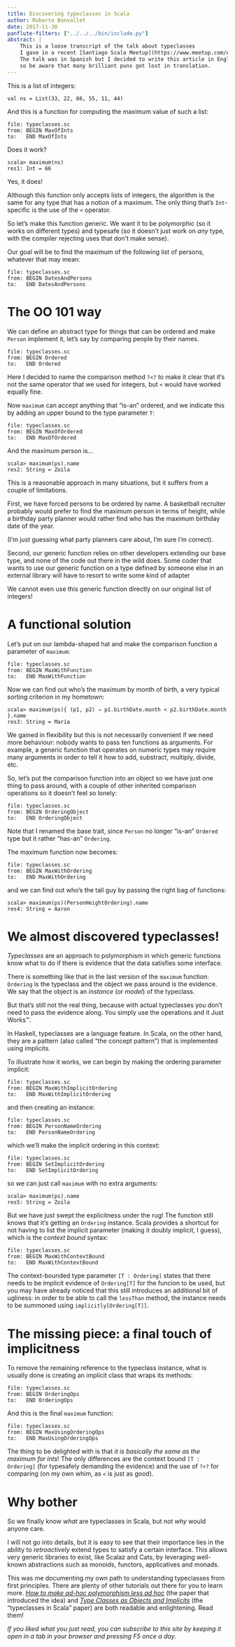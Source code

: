 ```yaml
---
title: Discovering typeclasses in Scala
author: Roberto Bonvallet
date: 2017-11-30
panflute-filters: ["../../../bin/include.py"]
abstract: |
    This is a loose transcript of the talk about typeclasses
    I gave in a recent [Santiago Scala Meetup](https://www.meetup.com/es/Santiago-Scala-Meetup/events/240507350/).
    The talk was in Spanish but I decided to write this article in English,
    so be aware that many brilliant puns got lost in translation.
---
```


This is a list of integers:

~~~~ {.scala}
val ns = List(33, 22, 66, 55, 11, 44)
~~~~

And this is a function for computing
the maximum value of such a list:

~~~~ {.include .scala}
file: typeclasses.sc
from: BEGIN MaxOfInts
to:   END MaxOfInts
~~~~

Does it work?

~~~~
scala> maximum(ns)
res1: Int = 66
~~~~

Yes, it does!

Although this function only accepts lists of integers,
the algorithm is the same for any type
that has a notion of a maximum.
The only thing that’s `Int`-specific
is the use of the ``<`` operator.

So let’s make this function generic.
We want it to be polymorphic (so it works on different types)
and typesafe
(so it doesn’t just work on *any* type,
with the compiler rejecting uses that don’t make sense).

Our goal will be to find the maximum of the following list of persons,
whatever that may mean:

~~~~ {.include .scala}
file: typeclasses.sc
from: BEGIN DatesAndPersons
to:   END DatesAndPersons
~~~~

The OO 101 way
==============

We can define an abstract type
for things that can be ordered
and make `Person` implement it,
let’s say by comparing people by their names.

~~~~ {.include .scala}
file: typeclasses.sc
from: BEGIN Ordered
to:   END Ordered
~~~~

Here I decided to name the comparison method ``?<?``
to make it clear that it‘s not the same operator that we used for integers,
but ``<`` would have worked equally fine.

Now ``maximum`` can accept anything that “is-an” ordered,
and we indicate this by adding an upper bound to the type parameter `T`:

~~~~ {.include .scala}
file: typeclasses.sc
from: BEGIN MaxOfOrdered
to:   END MaxOfOrdered
~~~~

And the maximum person is...

~~~~
scala> maximum(ps).name
res2: String = Zoila
~~~~

This is a reasonable approach in many situations,
but it suffers from a couple of limitations.

First, we have forced persons to be ordered by name.
A basketball recruiter probably would prefer to find
the maximum person in terms of height,
while a birthday party planner would rather
find who has the maximum birthday date of the year.

(I’m just guessing what party planners care about,
I’m sure I’m correct).

Second, our generic function relies on other developers
extending our base type,
and none of the code out there in the wild does.
Some coder that wants to use our generic function
on a type defined by someone else in an external library
will have to resort to write some kind of adapter

We cannot even use this generic function directly
on our original list of integers!


A functional solution
=====================

Let’s put on our lambda-shaped hat
and make the comparison function a parameter of `maximum`:

~~~~ {.include .scala}
file: typeclasses.sc
from: BEGIN MaxWithFunction
to:   END MaxWithFunction
~~~~

Now we can find out who’s the maximum by month of birth,
a very typical sorting criterion in my hometown:

~~~~
scala> maximum(ps){ (p1, p2) ⇒ p1.birthDate.month < p2.birthDate.month }.name
res3: String = Maria
~~~~

We gained in flexibility
but this is not necessarily convenient if we need more behaviour:
nobody wants to pass ten functions as arguments.
For example,
a generic function that operates on numeric types
may require many arguments in order to tell it
how to add, substract, multiply, divide, etc.

So, let’s put the comparison function into an object
so we have just one thing to pass around,
with a couple of other inherited comparison operations
so it doesn’t feel so lonely:

~~~~ {.include .scala}
file: typeclasses.sc
from: BEGIN OrderingObject
to:   END OrderingObject
~~~~

Note that I renamed the base trait,
since `Person` no longer “is-an” `Ordered` type
but it rather “has-an” `Ordering`.

The maximum function now becomes:

~~~~ {.include .scala}
file: typeclasses.sc
from: BEGIN MaxWithOrdering
to:   END MaxWithOrdering
~~~~

and we can find out who’s the tall guy by passing the right bag of functions:

~~~~
scala> maximum(ps)(PersonHeightOrdering).name
res4: String = Aaron
~~~~


We almost discovered typeclasses!
=================================

*Typeclasses* are an approach to polymorphism
in which generic functions know what to do
if there is evidence that the data satisfies some interface.

There is something like that in the last version
of the `maximum` function:
`Ordering` is the typeclass
and the object we pass around is the evidence.
We say that the object is an *instance* (or *model*) of the typeclass.

But that’s still not the real thing,
because with actual typeclasses you don’t need to pass the evidence along.
You simply use the operations and it Just Works™.

In Haskell, typeclasses are a language feature.
In Scala, on the other hand,
they are a pattern (also called “the concept pattern”)
that is implemented using implicits.

To illustrate how it works,
we can begin by making the ordering parameter implicit:

~~~~ {.include .scala}
file: typeclasses.sc
from: BEGIN MaxWithImplicitOrdering
to:   END MaxWithImplicitOrdering
~~~~

and then creating an instance:

~~~~ {.include .scala}
file: typeclasses.sc
from: BEGIN PersonNameOrdering
to:   END PersonNameOrdering
~~~~

which we’ll make the implicit ordering in this context:

~~~~ {.include .scala}
file: typeclasses.sc
from: BEGIN SetImplicitOrdering
to:   END SetImplicitOrdering
~~~~

so we can just call `maximum` with no extra arguments:

~~~~
scala> maximum(ps).name
res5: String = Zoila
~~~~

But we have just swept the explicitness under the rug!
The function still knows that it’s getting an `Ordering` instance.
Scala provides a shortcut for not having to list the implicit parameter
(making it doubly implicit, I guess),
which is the *context bound* syntax:

~~~~ {.include .scala}
file: typeclasses.sc
from: BEGIN MaxWithContextBound
to:   END MaxWithContextBound
~~~~

The context-bounded type parameter `[T : Ordering]` states that
there needs to be implicit evidence of `Ordering[T]`
for the funcion to be used,
but you may have already noticed
that this still introduces an additional bit of ugliness:
in order to be able to call the `lessThan` method,
the instance needs to be summoned using `implicitly[Ordering[T]]`.


The missing piece: a final touch of implicitness
================================================

To remove the remaining reference to the typeclass instance,
what is usually done is creating an implicit class
that wraps its methods:

~~~~ {.include .scala}
file: typeclasses.sc
from: BEGIN OrderingOps
to:   END OrderingOps
~~~~

And this is the final `maximum` function:

~~~~ {.include .scala}
file: typeclasses.sc
from: BEGIN MaxUsingOrderingOps
to:   END MaxUsingOrderingOps
~~~~

The thing to be delighted with is that
*it is basically the same as the maximum for ints*!
The only differences are the context bound `[T : Ordering]`
(for typesafely demanding the evidence)
and the use of `?<?` for comparing
(on my own whim, as `<` is just as good).


Why bother
==========

So we finally know *what* are typeclasses in Scala,
but not *why* would anyone care.

I will not go into details,
but it is easy to see that
their importance lies in the ability to *retroactively* extend types
to satisfy a certain interface.
This allows very generic libraries to exist, like Scalaz and Cats,
by leveraging well-known abstractions
such as monoids, functors, applicatives and monads.

This was me documenting my own path
to understanding typeclasses from first principles.
There are plenty of other tutorials out there for you to learn more.
[_How to make ad-hoc polymorphism less ad hoc_](https://people.csail.mit.edu/dnj/teaching/6898/papers/wadler88.pdf)
(the paper that introduced the idea) and
[_Type Classes as Objects and Implicits_](http://ropas.snu.ac.kr/~bruno/papers/TypeClasses.pdf)
(the “typeclasses in Scala” paper)
are both readable and enlightening.
Read them!

_If you liked what you just read,
you can subscribe to this site
by keeping it open in a tab in your browser
and pressing F5 once a day._


